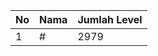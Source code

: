 | No | Nama            | Jumlah Level |
|----|-----------------|--------------|
| 1  | #    |    2979        |
